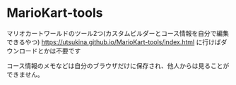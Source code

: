 # MarioKart-tools
マリオカートワールドのツール2つ(カスタムビルダーとコース情報を自分で編集できるやつ)
https://utsukina.github.io/MarioKart-tools/index.html
に行けばダウンロードとかは不要です

コース情報のメモなどは自分のブラウザだけに保存され、他人からは見ることができません。
